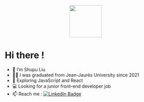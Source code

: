 <div id="header" align="center">
  <img src="https://media.giphy.com/media/M9gbBd9nbDrOTu1Mqx/giphy.gif" width="100"/>
</div>

# Hi there !

- 👋 I’m Shupu Liu
- 👨‍🎓 I was graduated from Jean-Jaurès University since 2021
- 🌱 Exploring JavaScript and React
- 💻 Looking for a junior front-end developer job
- 📫 Reach me : <a href="https://www.linkedin.com/in/shupu-liu/">
    <img src="https://img.shields.io/badge/LinkedIn-blue?style=for-the-badge&logo=linkedin&logoColor=white" alt="LinkedIn Badge"/>
  </a>
